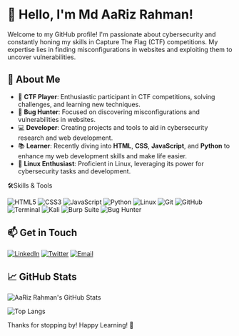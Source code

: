 # 👋 Hello, I'm Md AaRiz Rahman!

Welcome to my GitHub profile! I'm passionate about cybersecurity and constantly honing my skills in Capture The Flag (CTF) competitions. My expertise lies in finding misconfigurations in websites and exploiting them to uncover vulnerabilities.

## 🚀 About Me

- 🔐 **CTF Player**: Enthusiastic participant in CTF competitions, solving challenges, and learning new techniques.
- 🔎 **Bug Hunter**: Focused on discovering misconfigurations and vulnerabilities in websites.
- 💻 **Developer**: Creating projects and tools to aid in cybersecurity research and web development.
- 📚 **Learner**: Recently diving into **HTML**, **CSS**, **JavaScript**, and **Python** to enhance my web development skills and make life easier.
- 🐧 **Linux Enthusiast**: Proficient in Linux, leveraging its power for cybersecurity tasks and development.

 🛠️Skills & Tools

![HTML5](https://camo.githubusercontent.com/bfe6a48836e87b13a16f1f56f88fee428475c2ac29247992ec9b8bcc7154f881/68747470733a2f2f696d672e736869656c64732e696f2f62616467652f48544d4c352d4533344632363f7374796c653d666f722d7468652d6261646765266c6f676f3d68746d6c35266c6f676f436f6c6f723d7768697465)
![CSS3](https://camo.githubusercontent.com/472c222e8f240a48ae51cd9b082a1b857be809dcd851a25150890c2da50c13a5/68747470733a2f2f696d672e736869656c64732e696f2f62616467652f435353332d3135373242363f7374796c653d666f722d7468652d6261646765266c6f676f3d63737333266c6f676f436f6c6f723d7768697465)
![JavaScript](https://camo.githubusercontent.com/84372c7d2f1a7308844360ecad82d49b3f6cbc068a0c5e31aeea6ca5344b77ba/68747470733a2f2f696d672e736869656c64732e696f2f62616467652f4a6176615363726970742d4637444631453f7374796c653d666f722d7468652d6261646765266c6f676f3d6a617661736372697074266c6f676f436f6c6f723d626c61636b)
![Python](https://camo.githubusercontent.com/b33b61504018f44fcc8b0590875398c2612f7348ccd9443ba0e424cde21048a2/68747470733a2f2f696d672e736869656c64732e696f2f62616467652f507974686f6e2532302d2532333134333534432e7376673f7374796c653d666f722d7468652d6261646765266c6f676f3d707974686f6e266c6f676f436f6c6f723d7768697465)
![Linux](https://camo.githubusercontent.com/7eefb2ba052806d8a9ce69863c2eeb3b03cd5935ead7bd2e9245ae2e705a1adf/68747470733a2f2f696d672e736869656c64732e696f2f62616467652f4c696e75782d4643433632343f7374796c653d666f722d7468652d6261646765266c6f676f3d6c696e7578266c6f676f436f6c6f723d626c61636b)
![Git](https://camo.githubusercontent.com/f38298638f10774e1f0205a1111dff4a7675c0ed8600356f28e8276c2bab8235/68747470733a2f2f696d672e736869656c64732e696f2f62616467652f4769742d4630353033323f7374796c653d666f722d7468652d6261646765266c6f676f3d676974266c6f676f436f6c6f723d7768697465)
![GitHub](https://camo.githubusercontent.com/a68fdafff2c458721dd1423490517ca3e726b7e3d21eac37ae9d308858a83348/68747470733a2f2f696d672e736869656c64732e696f2f62616467652f4769744875622d3138313731373f7374796c653d666f722d7468652d6261646765266c6f676f3d676974687562266c6f676f436f6c6f723d7768697465)
![Terminal](https://camo.githubusercontent.com/e172acdc1e22b0e46ace6d21611a1cdc1c0d9017003428b038284d3188381311/68747470733a2f2f696d672e736869656c64732e696f2f62616467652f5465726d696e616c2d2532333035343032303f7374796c653d666f722d7468652d6261646765266c6f676f3d676e752d62617368266c6f676f436f6c6f723d7768697465)
![Kali](https://camo.githubusercontent.com/95d8f1049741096c7eb3fad47e76cca23439d834922abf69308a918a797ebd91/68747470733a2f2f696d672e736869656c64732e696f2f62616467652f4b616c695f4c696e75782d3535374339343f7374796c653d666f722d7468652d6261646765266c6f676f3d6b616c696c696e7578266c6f676f436f6c6f723d7768697465)
![Burp Suite](https://camo.githubusercontent.com/a7071cb511c926301538e874f29531eacf6a9320b5713dfae3ec99c79f9d0c32/68747470733a2f2f696d672e736869656c64732e696f2f62616467652f427572705f53756974652d4646383830303f7374796c653d666f722d7468652d6261646765266c6f676f3d627572707375697465266c6f676f436f6c6f723d7768697465)
![Bug Hunter](https://camo.githubusercontent.com/dcc9bdbe0eddf51859af4ccfea1a023f021d6c8e13eb24f271559bd0887f78a9/68747470733a2f2f696d672e736869656c64732e696f2f62616467652f4275675f48756e74696e672d3030303030303f7374796c653d666f722d7468652d6261646765266c6f676f3d62756763726f7764266c6f676f436f6c6f723d7768697465)

## 📫 Get in Touch

[![LinkedIn](https://img.shields.io/badge/LinkedIn-0077B5?style=flat-square&logo=linkedin&logoColor=white)](https://www.linkedin.com/in/md-aariz-rahman-5974622aa)
[![Twitter](https://img.shields.io/badge/Twitter-1DA1F2?style=flat-square&logo=twitter&logoColor=white)](https://twitter.com/z3r0X0r)
[![Email](https://img.shields.io/badge/Email-D14836?style=flat-square&logo=gmail&logoColor=white)](mailto:maxuzumaki888@gmail.com)

## 📈 GitHub Stats

![AaRiz Rahman's GitHub Stats](https://github-readme-stats.vercel.app/api?username=z3r0X0r&show_icons=true&theme=radical)

![Top Langs](https://github-readme-stats.vercel.app/api/top-langs/?username=z3r0X0r&layout=compact&theme=radical)

Thanks for stopping by! Happy Learning! 🚀
